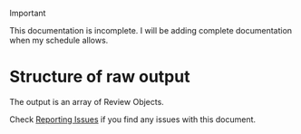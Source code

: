 > [!IMPORTANT]
> This documentation is incomplete. I will be adding complete documentation when my schedule allows.

# Structure of raw output

The output is an array of Review Objects.

Check [Reporting Issues](#reporting-issues) if you find any issues with this document.
